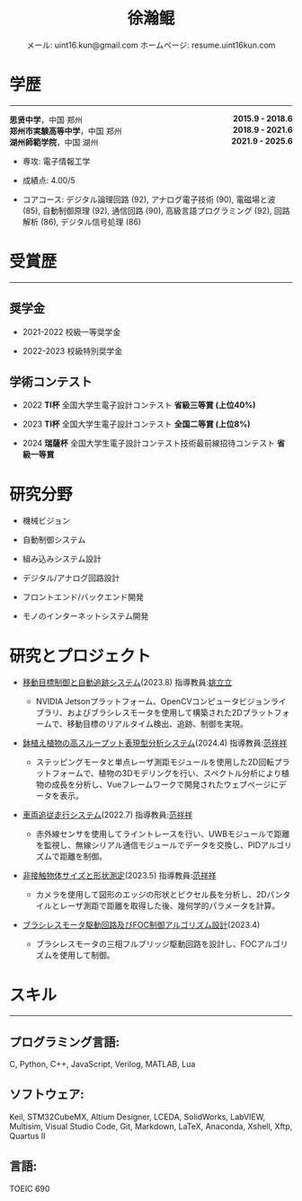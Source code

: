 # <center>**徐瀚鲲**</center>
<center>
メール: uint16.kun@gmail.com  ホームページ: resume.uint16kun.com
</center>

# 学歴

***

<div><span><b>思贤中学</b>，中国 郑州</span><span style="float:right"><b>2015.9 - 2018.6</b></span></div> 
<div><span><b>郑州市実験高等中学</b>，中国 郑州</span><span style="float:right"><b>2018.9 - 2021.6</b></span></div> 
<div><span><b>湖州師範学院</b>，中国 湖州</span><span style="float:right"><b>2021.9 - 2025.6</b></span></div> 

-   専攻: 電子情報工学

-   成績点: 4.00/5

-   コアコース: デジタル論理回路 (92), アナログ電子技術 (90), 電磁場と波 (85), 自動制御原理 (92), 通信回路 (90), 高級言語プログラミング (92), 回路解析 (86), デジタル信号処理 (86)

# 受賞歴

***

## 奨学金

-   2021-2022 校級一等奨学金

-   2022-2023 校級特別奨学金

## 学術コンテスト

-   2022 **TI杯** 全国大学生電子設計コンテスト **省級三等賞 (上位40%)**

-   2023 **TI杯** 全国大学生電子設計コンテスト **全国二等賞 (上位8%)**

-   2024 **瑞薩杯** 全国大学生電子設計コンテスト技術最前線招待コンテスト **省級一等賞** 

# 研究分野

-   機械ビジョン

-   自動制御システム

-   組み込みシステム設計

-   デジタル/アナログ回路設計

-   フロントエンド/バックエンド開発

-   モノのインターネットシステム開発

# 研究とプロジェクト

-   [移動目標制御と自動追跡システム](http://resume.uint16kun.com/jp/my-projects/Moving%20target%20control%20and%20automatic%20tracking%20system.html)(2023.8) 指導教員:[姚立立](http://xxgcxy.zjhu.edu.cn/2023/0411/c5546a193663/page.htm)

    -   NVIDIA Jetsonプラットフォーム、OpenCVコンピュータビジョンライブラリ、およびブラシレスモータを使用して構築された2Dプラットフォームで、移動目標のリアルタイム検出、追跡、制御を実現。

-   [鉢植え植物の高スループット表現型分析システム](http://resume.uint16kun.com/jp/my-projects/High-throughput%20phenotyping%20system%20for%20potted%20plants.html)(2024.4) 指導教員:[范祥祥](http://xxgcxy.zjhu.edu.cn/2021/0326/c5544a166633/page.htm)

    -   ステッピングモータと単点レーザ測距モジュールを使用した2D回転プラットフォームで、植物の3Dモデリングを行い、スペクトル分析により植物の成長を分析し、Vueフレームワークで開発されたウェブページにデータを表示。

<!-- -   [スマート薬品配送車](http://resume.uint16kun.com/jp/my-projects/Smart%20medicine%20delivery%20car.html)(2022.5) 指導教員:[范祥祥](http://xxgcxy.zjhu.edu.cn/2021/0326/c5544a166633/page.htm)

    -   YOLOv3アルゴリズムでトレーニングされたモデルを実行するマイクロコントローラを使用して部屋番号を認識し、病院の薬局と患者部屋間の薬品配送と回収をシミュレート。

-   [転がるボール制御システム](http://resume.uint16kun.com/jp/my-projects/Rolling%20ball%20control%20system.html)(2022.7) 指導教員:[范祥祥](http://xxgcxy.zjhu.edu.cn/2021/0326/c5544a166633/page.htm)

    -   STM32H7のOpenMVライブラリを使用してボールを認識し、リアルタイムで転がるボールの位置を監視し、PIDアルゴリズムを使用してサーボモータの傾斜角度を制御してボールの位置を制御。 -->

-   [車両追従走行システム](http://resume.uint16kun.com/jp/my-projects/Car%20following%20driving%20system.html)(2022.7) 指導教員:[范祥祥](http://xxgcxy.zjhu.edu.cn/2021/0326/c5544a166633/page.htm)

    -   赤外線センサを使用してライントレースを行い、UWBモジュールで距離を監視し、無線シリアル通信モジュールでデータを交換し、PIDアルゴリズムで距離を制御。

-   [非接触物体サイズと形状測定](http://resume.uint16kun.com/jp/my-projects/Non-contact%20object%20size%20and%20shape%20measurement.html)(2023.5) 指導教員:[范祥祥](http://xxgcxy.zjhu.edu.cn/2021/0326/c5544a166633/page.htm)

    -   カメラを使用して図形のエッジの形状とピクセル長を分析し、2Dパンタイルとレーザ測距で距離を取得した後、幾何学的パラメータを計算。

-   [ブラシレスモータ駆動回路及びFOC制御アルゴリズム設計](http://resume.uint16kun.com/jp/my-projects/Brushless%20motor%20drive%20circuit%20and%20FOC%20control%20algorithm%20design.html)(2023.4)

    -   ブラシレスモータの三相フルブリッジ駆動回路を設計し、FOCアルゴリズムを使用して制御。

# スキル

***

## プログラミング言語:

C, Python, C++, JavaScript, Verilog, MATLAB, Lua

## ソフトウェア:

Keil, STM32CubeMX, Altium Designer, LCEDA, SolidWorks, LabVIEW, Multisim, Visual Studio Code, Git, Markdown, LaTeX, Anaconda, Xshell, Xftp, Quartus II

## 言語:

TOEIC 690